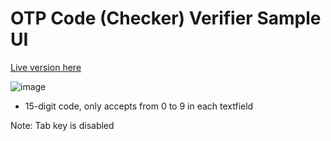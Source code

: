 # OTP Code (Checker) Verifier Sample UI

[Live version here](https://otp-code-verifier-sample-ui.pages.dev)

![image](https://user-images.githubusercontent.com/68879676/189523050-589f6a5f-38cc-4284-890f-66e1319a07c5.png)

* 15-digit code, only accepts from 0 to 9 in each textfield


Note: Tab key is disabled
